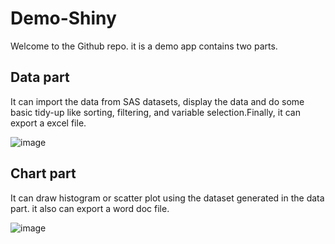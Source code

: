 # Demo-Shiny 

Welcome to the Github repo. it is a demo app contains two parts.

## Data part
It can import the data from SAS datasets, display the data and do some basic tidy-up like sorting, filtering, and variable selection.Finally,
it can export a excel file.

![image](https://user-images.githubusercontent.com/70510404/224210107-21627778-a89d-4dbf-b561-b1e6f486047a.png)

## Chart part
It can draw histogram or scatter plot using the dataset generated in the data part. it also can export a word doc file.

![image](https://user-images.githubusercontent.com/70510404/224210508-1fa0ade7-42cc-4202-b1a0-12ed59e851ae.png)
